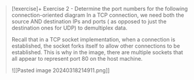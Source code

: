 
> [!exercise]+ Exercise 2 - Determine the port numbers for the following connection-oriented diagram 
> In a TCP connection, we need both the source AND destination IPs and ports ( as opposed to just the destination ones for UDP) to demultiplex data.
> 
> Recall that in a TCP socket implementation, when a connection is established, the socket forks itself to allow other connections to be established. This is why in the image, there are multiple sockets that all appear to represent port 80 on the host machine.
> 
>  ![[Pasted image 20240318214911.png]]

